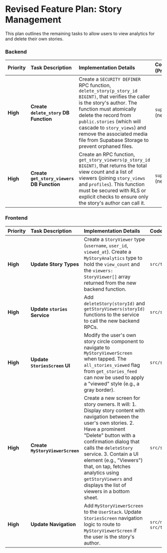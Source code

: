 # Revised Feature Plan: Story Management

This plan outlines the remaining tasks to allow users to view analytics for and
delete their own stories.

### Backend

| Priority | Task Description                           | Implementation Details                                                                                                                                                                                                                                                                                                        | Code Pointers (Proposed)          | Dependencies                     | Status  |
| :------- | :----------------------------------------- | :---------------------------------------------------------------------------------------------------------------------------------------------------------------------------------------------------------------------------------------------------------------------------------------------------------------------------- | :-------------------------------- | :------------------------------- | :------ |
| **High** | **Create `delete_story` DB Function**      | Create a `SECURITY DEFINER` RPC function, `delete_story(p_story_id BIGINT)`, that verifies the caller is the story's author. The function must atomically delete the record from `public.stories` (which will cascade to `story_views`) and remove the associated media file from Supabase Storage to prevent orphaned files. | `supabase/migrations/` (new file) | `stories`, `story_views` tables  | ☐ To Do |
| **High** | **Create `get_story_viewers` DB Function** | Create an RPC function, `get_story_viewers(p_story_id BIGINT)`, that returns the total view count and a list of viewers (joining `story_views` and `profiles`). This function must be secured with RLS or explicit checks to ensure only the story's author can call it.                                                      | `supabase/migrations/` (new file) | `story_views`, `profiles` tables | ☐ To Do |

### Frontend

| Priority | Task Description                 | Implementation Details                                                                                                                                                                                                                                                                                                                                                             | Code Pointers (Proposed)                                  | Dependencies      | Status  |
| :------- | :------------------------------- | :--------------------------------------------------------------------------------------------------------------------------------------------------------------------------------------------------------------------------------------------------------------------------------------------------------------------------------------------------------------------------------- | :-------------------------------------------------------- | :---------------- | :------ |
| **High** | **Update Story Types**           | Create a `StoryViewer` type (`username`, `user_id`, `viewed_at`). Create a `MyStoryAnalytics` type to hold the `view_count` and the `viewers: StoryViewer[]` array returned from the new backend function.                                                                                                                                                                         | `src/types/stories.ts`                                    | Backend Changes   | ☐ To Do |
| **High** | **Update `stories` Service**     | Add `deleteStory(storyId)` and `getStoryViewers(storyId)` functions to the service to call the new backend RPCs.                                                                                                                                                                                                                                                                   | `src/services/stories.ts`                                 | Backend RPCs      | ☐ To Do |
| **High** | **Update `StoriesScreen` UI**    | Modify the user's own story circle component to navigate to `MyStoryViewerScreen` when tapped. The `all_stories_viewed` flag from `get_stories_feed` can now be used to apply a "viewed" style (e.g., a gray border).                                                                                                                                                              | `src/screens/StoriesScreen/index.tsx`                     | Updated Types     | ☐ To Do |
| **High** | **Create `MyStoryViewerScreen`** | Create a new screen for story owners. It will: 1. Display story content with navigation between the user's own stories. 2. Have a prominent "Delete" button with a confirmation dialog that calls the `deleteStory` service. 3. Contain a UI element (e.g., "Viewers") that, on tap, fetches analytics using `getStoryViewers` and displays the list of viewers in a bottom sheet. | `src/screens/MyStoryViewerScreen/`                        | `stories` Service | ☐ To Do |
| **High** | **Update Navigation**            | Add `MyStoryViewerScreen` to the `UserStack`. Update `StoriesScreen` navigation logic to route to `MyStoryViewerScreen` if the user is the story's author.                                                                                                                                                                                                                         | `src/navigation/UserStack.tsx`, `src/types/navigation.ts` | New Screen        | ☐ To Do |
